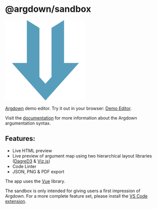 # @argdown/sandbox

![Argdown logo](../../argdown-arrow.png?raw=true "Argdown logo")

[Argdown](https://christianvoigt.github.io/argdown) demo editor. Try it out in your browser: [Demo Editor](http://christianvoigt.github.io/argdown/sandbox/).

Visit the [documentation](https://christianvoigt.github.io/argdown) for more information about the Argdown argumentation syntax.

## Features:

- Live HTML preview
- Live preview of argument map using two hierarchical layout libraries ([DagreD3](https://github.com/dagrejs/dagre-d3) & [Viz.js](https://github.com/mdaines/viz.js/))
- Code Linter
- JSON, PNG & PDF export

The app uses the [Vue](https://vuejs.org/) library.

The sandbox is only intended for giving users a first impression of Argdown. For a more complete feature set, please install the [VS Code extension](https://christianvoigt.github.io/argdown/guide/installing-the-vscode-extension.html).
